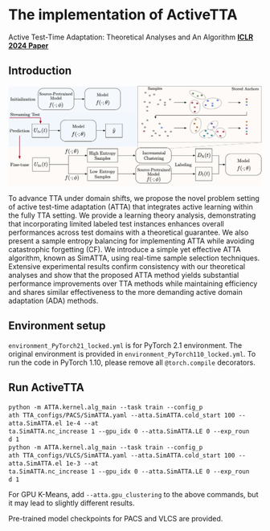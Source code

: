 # The implementation of ActiveTTA

Active Test-Time Adaptation: Theoretical Analyses and An Algorithm [**ICLR 2024 Paper**](https://openreview.net/forum?id=YHUGlwTzFB)

## Introduction
![Overview](/img/ATTA.png)

To advance TTA under domain shifts, we propose the novel problem setting of active test-time adaptation (ATTA) that integrates active learning within the fully TTA setting. We provide a learning theory analysis, demonstrating that incorporating limited labeled test instances enhances overall performances across test domains with a theoretical guarantee. We also present a sample entropy balancing for implementing ATTA while avoiding catastrophic forgetting (CF). We introduce a simple yet effective ATTA algorithm, known as SimATTA, using real-time sample selection techniques. Extensive experimental results confirm consistency with our theoretical analyses and show that the proposed ATTA method yields substantial performance improvements over TTA methods while maintaining efficiency and shares similar effectiveness to the more demanding active domain adaptation (ADA) methods.

## Environment setup
`environment_PyTorch21_locked.yml` is for PyTorch 2.1 environment.
The original environment is provided in `environment_PyTorch110_locked.yml`. To run the code in PyTorch 1.10,
please remove all `@torch.compile` decorators.

## Run ActiveTTA

```shell
python -m ATTA.kernel.alg_main --task train --config_p
ath TTA_configs/PACS/SimATTA.yaml --atta.SimATTA.cold_start 100 --atta.SimATTA.el 1e-4 --at
ta.SimATTA.nc_increase 1 --gpu_idx 0 --atta.SimATTA.LE 0 --exp_roun
d 1
python -m ATTA.kernel.alg_main --task train --config_p
ath TTA_configs/VLCS/SimATTA.yaml --atta.SimATTA.cold_start 100 --atta.SimATTA.el 1e-3 --at
ta.SimATTA.nc_increase 1 --gpu_idx 0 --atta.SimATTA.LE 0 --exp_roun
d 1
```

For GPU K-Means, add `--atta.gpu_clustering` to the above commands, but it may lead to slightly different results.

Pre-trained model checkpoints for PACS and VLCS are provided.